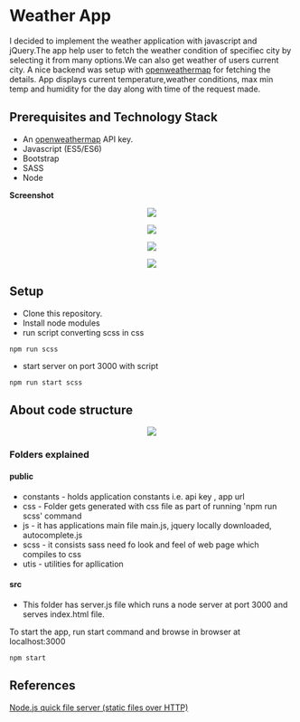 # Weather App

I decided to implement the weather application with javascript and jQuery.The app help user to fetch the weather condition of specifiec city by selecting it from many options.We can also get weather of users current city. A nice backend was setup with [openweathermap](http://openweathermap.org/) for fetching the details. App displays current temperature,weather conditions, max min temp and humidity for the day along with time of the request made.

## Prerequisites and Technology Stack

* An [openweathermap](http://openweathermap.org/) API key.
* Javascript (ES5/ES6)
* Bootstrap
* SASS
* Node

**Screenshot**

<p align="center"><img src="assets/screenshots/scr-1.png" /></p>
<p align="center"><img src="assets/screenshots/scr-2.png" /></p>
<p align="center"><img src="assets/screenshots/scr-3.png" /></p>
<p align="center"><img src="assets/screenshots/scr-4.png" /></p>


## Setup

* Clone this repository.
* Install node modules
* run script converting scss in css
```
npm run scss
```
* start server on port 3000 with script
```
npm run start scss
```
## About code structure
<p align="center"><img src="assets/screenshots/code-structure.png" /></p>

### Folders explained
#### public
* constants - holds application constants i.e. api key , app url 
* css - Folder gets generated with css file as part of running 'npm run scss' command
* js - it has applications main file main.js, jquery locally downloaded, autocomplete.js
* scss - it consists sass need fo look and feel of web page which compiles to css
* utis - utilities for apllication

#### src
* This folder has server.js file which runs a node server at port 3000 and serves index.html file.


To start the app, run start command and browse in browser at localhost:3000

```
npm start
```

## References

[Node.js quick file server (static files over HTTP)](https://stackoverflow.com/questions/16333790/node-js-quick-file-server-static-files-over-http)

